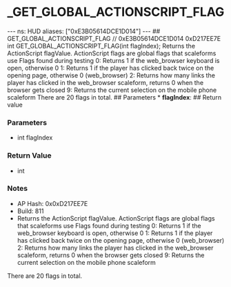 # _GET_GLOBAL_ACTIONSCRIPT_FLAG

--- ns: HUD aliases: ["0xE3B05614DCE1D014"] --- ## GET_GLOBAL_ACTIONSCRIPT_FLAG  // 0xE3B05614DCE1D014 0xD217EE7E int GET_GLOBAL_ACTIONSCRIPT_FLAG(int flagIndex);  Returns the ActionScript flagValue. ActionScript flags are global flags that scaleforms use Flags found during testing 0: Returns 1 if the web_browser keyboard is open, otherwise 0 1: Returns 1 if the player has clicked back twice on the opening page, otherwise 0 (web_browser) 2: Returns how many links the player has clicked in the web_browser scaleform, returns 0 when the browser gets closed 9: Returns the current selection on the mobile phone scaleform There are 20 flags in total.  ## Parameters * **flagIndex**:  ## Return value

### Parameters
* int flagIndex

### Return Value
* int

### Notes
* AP Hash: 0x0xD217EE7E
* Build: 811
* Returns the ActionScript flagValue.
ActionScript flags are global flags that scaleforms use
Flags found during testing
0: Returns 1 if the web_browser keyboard is open, otherwise 0
1: Returns 1 if the player has clicked back twice on the opening page, otherwise 0 (web_browser)
2: Returns how many links the player has clicked in the web_browser scaleform, returns 0 when the browser gets closed
9: Returns the current selection on the mobile phone scaleform

There are 20 flags in total.

